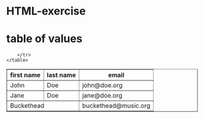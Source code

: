 # HTML-exercise
<!DOCTYPE html>
<html lang="en">
  <head>
    <meta charset="UTF-8" />
    <meta name="viewport" content="width=device-width, initial-scale=1.0" />
    <meta http-equiv="X-UA-Compatible" content="ie=edge" />
    <title>HTML + CSS</title>
    <link rel="stylesheet" href="styles.css" />
  </head>
  <body>
    <h1>table of values</h1>
    <table border="1">
        <tr>
          <th>first name</th>
          <th>last name</th>
          <th>email</th>
        </tr>
        <tr>
          <td>John</td>
          <td>Doe</td>
          <td>john@doe.org</td>
        </tr>
        <tr>
          <td>Jane</td>
          <td>Doe</td>
          <td>jane@doe.org</td>
        </tr>
          <td colspan="2" >Buckethead</td> 
          <td>buckethead@music.org</td>
        <tr>

        </tr>
    </table>
  </body>
</html>
